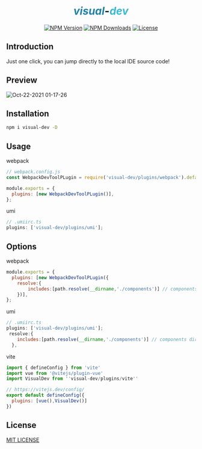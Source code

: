 <h1 align="center"><i style="color:#2082a6">visual</i>-<i style="color:#3ab9d4">dev</i> </h1>

<p align="center">
  <a href="https://www.npmjs.com/package/visual-dev" target="_blank" rel="noopener noreferrer"><img src="https://badgen.net/npm/v/visual-dev" alt="NPM Version" /></a>
  <a href="https://www.npmjs.com/package/visual-dev" target="_blank" rel="noopener noreferrer"><img src="https://badgen.net/npm/dt/visual-dev" alt="NPM Downloads" /></a>
  <!-- <a href="https://nodejs.org/" target="_blank" rel="noopener noreferrer"><img src="https://badgen.net/npm/node/visual-dev" alt="Node.js" /></a> -->
  <a href="https://github.com/wen-haoming/visual-dev/blob/master/LICENSE" target="_blank" rel="noopener noreferrer"><img src="https://badgen.net/github/license/wen-haoming/visual-dev" alt="License" /></a>
</p>

## Introduction

Just one click, you can jump directly to the local IDE source code!

## Preview

![Oct-22-2021 01-17-26](https://user-images.githubusercontent.com/42735363/138326264-bd3d51f4-27ae-42f9-aef9-cd06793cec53.gif)

## Installation

```bash
npm i visual-dev -D
```

## Usage

webpack

```js
// webpack.config.js
const WebpackDevToolPLugin = require('visual-dev/plugins/webpack').default;

module.exports = {
  plugins: [new WebpackDevToolPLugin()],
};
```

umi

```js
// .umiirc.ts
plugins: ['visual-dev/plugins/umi'];
```

## Options

webpack

```js
module.exports = {
  plugins: [new WebpackDevToolPLugin({
    resolve:{
        includes:[path.resolve(__dirname,'./components')] // components dir
    })],
};
```

umi

```js
// .umiirc.ts
plugins: ['visual-dev/plugins/umi'];
 resolve:{
    includes:[path.resolve(__dirname,'./components')] // components dir
  },
```

vite

```js
import { defineConfig } from 'vite'
import vue from '@vitejs/plugin-vue'
import VisualDev from ''visual-dev/plugins/vite''

// https://vitejs.dev/config/
export default defineConfig({
  plugins: [vue(),VisualDev()]
})
```

## License

[MIT LICENSE](./LICENSE)
